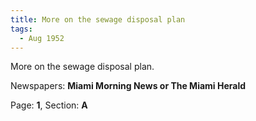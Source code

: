 ```yaml
---  
title: More on the sewage disposal plan  
tags:  
  - Aug 1952  
---  
```

  
More on the sewage disposal plan.  
  
Newspapers: **Miami Morning News or The Miami Herald**  
  
Page: **1**, Section: **A** 

